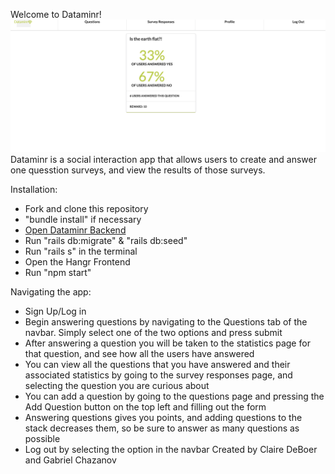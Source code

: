 Welcome to Dataminr! 
![Dataminr response image](dataminr-image.png)
Dataminr is a social interaction app that allows users to create and answer one quesstion surveys, and view the results of those surveys. 

Installation:
- Fork and clone this repository
- "bundle install" if necessary 
- [Open Dataminr Backend](https://github.com/gabechaz/dataminr-backend)
- Run "rails db:migrate" & "rails db:seed"
- Run "rails s" in the terminal 
- Open the Hangr Frontend
- Run "npm start" 

Navigating the app:
- Sign Up/Log in
- Begin answering questions by navigating to the Questions tab of the navbar. Simply select one of the two options and press submit
- After answering a question you will be taken to the statistics page for that question, and see how all the users have answered
- You can view all the questions that you have answered and their associated statistics by going to the survey responses page, and selecting the question you are curious about
- You can add a question by going to the questions page and pressing the Add Question button on the top left and filling out the form
- Answering questions gives you points, and adding questions to the stack decreases them, so be sure to answer as many questions as possible
- Log out by selecting the option in the navbar
Created by Claire DeBoer and Gabriel Chazanov 